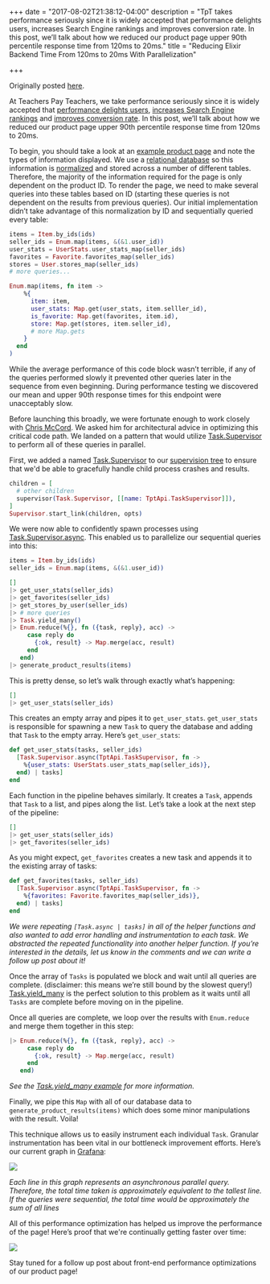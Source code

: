 +++
date = "2017-08-02T21:38:12-04:00"
description = "TpT takes performance seriously since it is widely accepted that performance delights users, increases Search Engine rankings and improves conversion rate. In this post, we’ll talk about how we reduced our product page upper 90th percentile response time from 120ms to 20ms."
title = "Reducing Elixir Backend Time From 120ms to 20ms With Parallelization"

+++

Originally posted [here](http://engineering.teacherspayteachers.com/2017/08/02/reducing-elixir-backend-time-from-120ms-to-20ms-with-parallelization.html).

At Teachers Pay Teachers, we take performance seriously since it is widely accepted that [performance delights users](https://blog.kissmetrics.com/loading-time/), [increases Search Engine rankings](https://moz.com/blog/how-website-speed-actually-impacts-search-ranking) and [improves conversion rate](http://blog.catchpoint.com/2017/01/06/performance-impact-revenue-real/). In this post, we’ll talk about how we reduced our product page upper 90th percentile response time from 120ms to 20ms.

To begin, you should take a look at an [example product page](https://www.teacherspayteachers.com/Product/HUGE-FREEBIE-School-Favorites-Creative-Clips-Digital-Clipart-1295389) and note the types of information displayed. We use a [relational database](https://en.wikipedia.org/wiki/Relational_database) so this information is [normalized](https://en.wikipedia.org/wiki/Database_normalization) and stored across a number of different tables. Therefore, the majority of the information required for the page is only dependent on the product ID. To render the page, we need to make several queries into these tables based on ID (starting these queries is not dependent on the results from previous queries). Our initial implementation didn’t take advantage of this normalization by ID and sequentially queried every table:

```elixir
items = Item.by_ids(ids)
seller_ids = Enum.map(items, &(&1.user_id))
user_stats = UserStats.user_stats_map(seller_ids)
favorites = Favorite.favorites_map(seller_ids)
stores = User.stores_map(seller_ids)
# more queries...

Enum.map(items, fn item ->
    %{
      item: item,
      user_stats: Map.get(user_stats, item.selller_id),
      is_favorite: Map.get(favorites, item.id),
      store: Map.get(stores, item.seller_id),
      # more Map.gets
    }
  end
)
```

While the average performance of this code block wasn’t terrible, if any of the queries performed slowly it prevented other queries later in the sequence from even beginning. During performance testing we discovered our mean and upper 90th response times for this endpoint were unacceptably slow.

Before launching this broadly, we were fortunate enough to work closely with [Chris McCord](https://github.com/chrismccord). We asked him for architectural advice in optimizing this critical code path. We landed on a pattern that would utilize [Task.Supervisor](https://hexdocs.pm/elixir/Task.Supervisor.html#content) to perform all of these queries in parallel.

First, we added a named [Task.Supervisor](https://hexdocs.pm/elixir/Task.Supervisor.html) to our [supervision tree](https://elixir-lang.org/getting-started/mix-otp/supervisor-and-application.html#naming-processes) to ensure that we'd be able to gracefully handle child process crashes and results.

```elixir
children = [
  # other children
  supervisor(Task.Supervisor, [[name: TptApi.TaskSupervisor]]),
]
Supervisor.start_link(children, opts)
```

We were now able to confidently spawn processes using [Task.Supervisor.async](https://hexdocs.pm/elixir/Task.Supervisor.html#async/2). This enabled us to parallelize our sequential queries into this:

```elixir
items = Item.by_ids(ids)
seller_ids = Enum.map(items, &(&1.user_id))

[]
|> get_user_stats(seller_ids)
|> get_favorites(seller_ids)
|> get_stores_by_user(seller_ids)
|> # more queries
|> Task.yield_many()
|> Enum.reduce(%{}, fn ({task, reply}, acc) ->
     case reply do
       {:ok, result} -> Map.merge(acc, result)
     end
   end)
|> generate_product_results(items)
```

This is pretty dense, so let’s walk through exactly what’s happening:

```elixir
[]
|> get_user_stats(seller_ids)
```

This creates an empty array and pipes it to `get_user_stats`. `get_user_stats` is responsible for spawning a new `Task` to query the database and adding that `Task` to the empty array. Here’s `get_user_stats`:

```elixir
def get_user_stats(tasks, seller_ids)
  [Task.Supervisor.async(TptApi.TaskSupervisor, fn ->
    %{user_stats: UserStats.user_stats_map(seller_ids)},
  end) | tasks]
end
```

Each function in the pipeline behaves similarly. It creates a `Task`, appends that `Task` to a list, and pipes along the list. Let’s take a look at the next step of the pipeline:

```elixir
[]
|> get_user_stats(seller_ids)
|> get_favorites(seller_ids)
```

As you might expect, `get_favorites` creates a new task and appends it to the existing array of tasks:

```elixir
def get_favorites(tasks, seller_ids)
  [Task.Supervisor.async(TptApi.TaskSupervisor, fn ->
    %{favorites: Favorite.favorites_map(seller_ids)},
  end) | tasks]
end
```

*We were repeating `[Task.async | tasks]` in all of the helper functions and also wanted to add error handling and instrumentation to each task. We abstracted the repeated functionality into another helper function. If you’re interested in the details, let us know in the comments and we can write a follow up post about it!*

Once the array of `Tasks` is populated we block and wait until all queries are complete. (disclaimer: this means we’re still bound by the slowest query!) [Task.yield_many](https://hexdocs.pm/elixir/Task.html#yield_many/2) is the perfect solution to this problem as it waits until all `Tasks` are complete before moving on in the pipeline.

Once all queries are complete, we loop over the results with `Enum.reduce` and merge them together in this step:

```elixir
|> Enum.reduce(%{}, fn ({task, reply}, acc) ->
     case reply do
       {:ok, result} -> Map.merge(acc, result)
     end
   end)
```
*See the [Task.yield_many example](https://hexdocs.pm/elixir/Task.html#yield_many/2-example) for more information.*

Finally, we pipe this `Map` with all of our database data to `generate_product_results(items)` which does some minor manipulations with the result. Voila!

This technique allows us to easily instrument each individual `Task`. Granular instrumentation has been vital in our bottleneck improvement efforts. Here’s our current graph in [Grafana](https://grafana.com/):

<img src="/images/parallel/granular.png" />

*Each line in this graph represents an asynchronous parallel query. Therefore, the total time taken is approximately equivalent to the tallest line. If the queries were sequential, the total time would be approximately the sum of all lines*

All of this performance optimization has helped us improve the performance of the page! Here’s proof that we're continually getting faster over time:

<img src="/images/parallel/trend.png" />

Stay tuned for a follow up post about front-end performance optimizations of our product page!